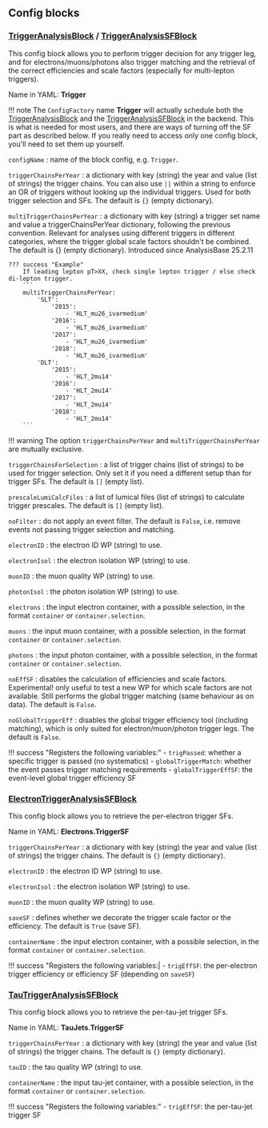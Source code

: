 ## Config blocks

### [TriggerAnalysisBlock](https://acode-browser1.usatlas.bnl.gov/lxr/source/athena/PhysicsAnalysis/Algorithms/TriggerAnalysisAlgorithms/python/TriggerAnalysisConfig.py) / [TriggerAnalysisSFBlock](https://acode-browser1.usatlas.bnl.gov/lxr/source/athena/PhysicsAnalysis/Algorithms/TriggerAnalysisAlgorithms/python/TriggerAnalysisSFConfig.py)
This config block allows you to perform trigger decision for any trigger leg, and for electrons/muons/photons also trigger matching and the retrieval of the correct efficiencies and scale factors (especially for multi-lepton triggers).

Name in YAML: **Trigger**

!!! note
    The `ConfigFactory` name **Trigger** will actually schedule both the [TriggerAnalysisBlock](https://acode-browser1.usatlas.bnl.gov/lxr/source/athena/PhysicsAnalysis/Algorithms/TriggerAnalysisAlgorithms/python/TriggerAnalysisConfig.py) and the [TriggerAnalysisSFBlock](https://acode-browser1.usatlas.bnl.gov/lxr/source/athena/PhysicsAnalysis/Algorithms/TriggerAnalysisAlgorithms/python/TriggerAnalysisSFConfig.py) in the backend.
    This is what is needed for most users, and there are ways of turning off the SF part as described below.
    If you really need to access only one config block, you'll need to set them up yourself.

`configName`
:   name of the block config, e.g. `Trigger`.

`triggerChainsPerYear`
:   a dictionary with key (string) the year and value (list of strings) the trigger chains. You can also use `||` within a string to enforce an OR of triggers without looking up the individual triggers. Used for both trigger selection and SFs. The default is `{}` (empty dictionary).

`multiTriggerChainsPerYear`
:   a dictionary with key (string) a trigger set name and value a triggerChainsPerYear dictionary, following the previous convention. Relevant for analyses using different triggers in different categories, where the trigger global scale factors shouldn't be combined. The default is {} (empty dictionary).
    Introduced since AnalysisBase 25.2.11

    ??? success "Example"
        If leading lepton pT>XX, check single lepton trigger / else check di-lepton trigger.
        ```
        multiTriggerChainsPerYear:
            'SLT':
                '2015':
                    - 'HLT_mu26_ivarmedium'
                '2016':
                    - 'HLT_mu26_ivarmedium'
                '2017':
                    - 'HLT_mu26_ivarmedium'
                '2018':
                    - 'HLT_mu26_ivarmedium'
            'DLT':
                '2015':
                    - 'HLT_2mu14'
                '2016':
                    - 'HLT_2mu14'
                '2017':
                    - 'HLT_2mu14'
                '2018':
                    - 'HLT_2mu14'
        ```

!!! warning
    The option `triggerChainsPerYear` and `multiTriggerChainsPerYear` are mutually exclusive.

`triggerChainsForSelection`
:   a list of trigger chains (list of strings) to be used for trigger selection. Only set it if you need a different setup than for trigger SFs.
The default is `[]` (empty list).

`prescaleLumiCalcFiles`
:   a list of lumical files (list of strings) to calculate trigger prescales. The default is `[]` (empty list).

`noFilter`
:   do not apply an event filter. The default is `False`, i.e. remove events not passing trigger selection and matching.

`electronID`
:   the electron ID WP (string) to use.

`electronIsol`
:   the electron isolation WP (string) to use.

`muonID`
:   the muon quality WP (string) to use.

`photonIsol`
:   the photon isolation WP (string) to use.

`electrons`
:   the input electron container, with a possible selection, in the format `container` or `container.selection`.

`muons`
:   the input muon container, with a possible selection, in the format `container` or `container.selection`.

`photons`
:   the input photon container, with a possible selection, in the format `container` or `container.selection`.

`noEffSF`
:   disables the calculation of efficiencies and scale factors. Experimental! only useful to test a new WP for which scale factors are not available. Still performs the global trigger matching (same behaviour as on data). The default is `False`.

`noGlobalTriggerEff`
:   disables the global trigger efficiency tool (including matching), which is only suited for electron/muon/photon trigger legs. The default is `False`.

!!! success "Registers the following variables:"
    - `trigPassed`: whether a specific trigger is passed (no systematics)
    - `globalTriggerMatch`: whether the event passes trigger matching requirements
    - `globalTriggerEffSF`: the event-level global trigger efficiency SF

### [ElectronTriggerAnalysisSFBlock](https://acode-browser1.usatlas.bnl.gov/lxr/source/athena/PhysicsAnalysis/Algorithms/EgammaAnalysisAlgorithms/python/ElectronAnalysisConfig.py)
This config block allows you to retrieve the per-electron trigger SFs.

Name in YAML: **Electrons.TriggerSF**

`triggerChainsPerYear`
:   a dictionary with key (string) the year and value (list of strings) the trigger chains. The default is `{}` (empty dictionary).

`electronID`
:   the electron ID WP (string) to use.

`electronIsol`
:   the electron isolation WP (string) to use.

`muonID`
:   the muon quality WP (string) to use.

`saveSF`
:   defines whether we decorate the trigger scale factor or the efficiency. The default is `True` (save SF).

`containerName`
:   the input electron container, with a possible selection, in the format `container` or `container.selection`.

!!! success "Registers the following variables:|
    - `trigEffSF`: the per-electron trigger efficiency or efficiency SF (depending on `saveSF`)

### [TauTriggerAnalysisSFBlock](https://acode-browser1.usatlas.bnl.gov/lxr/source/athena/PhysicsAnalysis/Algorithms/TauAnalysisAlgorithms/python/TauAnalysisConfig.py)
This config block allows you to retrieve the per-tau-jet trigger SFs.

Name in YAML: **TauJets.TriggerSF**

`triggerChainsPerYear`
:   a dictionary with key (string) the year and value (list of strings) the trigger chains. The default is `{}` (empty dictionary).

`tauID`
:   the tau quality WP (string) to use.

`containerName`
:   the input tau-jet container, with a possible selection, in the format `container` or `container.selection`.

!!! success "Registers the following variables:"
    - `trigEffSF`: the per-tau-jet trigger SF
